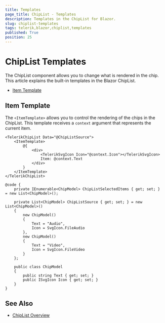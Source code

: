 ```yaml
---
title: Templates
page_title: ChipList - Templates
description: Templates in the ChipList for Blazor.
slug: chiplist-templates
tags: telerik,blazor,chiplist,templates
published: True
position: 25
---
```


# ChipList Templates

The ChipList component allows you to change what is rendered in the chip. This article explains the built-in templates in the Blazor ChipList.

* [Item Template](#item-template)

## Item Template

The `<ItemTemplate>` allows you to control the rendering of the chips in the ChipList. This template receives a `context` argument that represents the current item.

````RAZOR
<TelerikChipList Data="@ChipListSource">
    <ItemTemplate>
        @{
            <div>
                <TelerikSvgIcon Icon="@context.Icon"></TelerikSvgIcon>
                Item: @context.Text
            </div>
        }
    </ItemTemplate>
</TelerikChipList>

@code {
    private IEnumerable<ChipModel> ChipListSelectedItems { get; set; } = new List<ChipModel>();

    private List<ChipModel> ChipListSource { get; set; } = new List<ChipModel>()
    {
        new ChipModel()
        {
            Text = "Audio",
            Icon = SvgIcon.FileAudio
        },
        new ChipModel()
        {
            Text = "Video",
            Icon = SvgIcon.FileVideo
        }
    };

    public class ChipModel
    {
        public string Text { get; set; }
        public ISvgIcon Icon { get; set; }
    }
}
````
## See Also

  * [ChipList Overview](slug://chiplist-overview)
   
  
